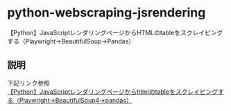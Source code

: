 # python-webscraping-jsrendering
【Python】JavaScriptレンダリングページからHTMLのtableをスクレイピングする（Playwright→BeautifulSoup→Pandas）


## 説明
下記リンク参照<br>
[【Python】JavaScriptレンダリングページからhtmlのtableをスクレイピングする（Playwright→BeautifulSoup4→pandas）](https://qiita.com/takanori-azegami-jp/items/bbac2464d6874b4d96cb)
